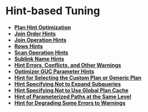 # Hint-based Tuning<a name="EN-US_TOPIC_0245374566"></a>

-   **[Plan Hint Optimization](plan-hint-optimization.md)**  
-   **[Join Order Hints](join-order-hints.md)**  
-   **[Join Operation Hints](join-operation-hints.md)**  
-   **[Rows Hints](rows-hints.md)**  
-   **[Scan Operation Hints](scan-operation-hints.md)**  
-   **[Sublink Name Hints](sublink-name-hints.md)**  
-   **[Hint Errors, Conflicts, and Other Warnings](hint-errors-conflicts-and-other-warnings.md)**  
-   **[Optimizer GUC Parameter Hints](optimizer-guc-parameter-hints.md)**  
-   **[Hint for Selecting the Custom Plan or Generic Plan](hint-for-selecting-the-custom-plan-or-generic-plan.md)**  
-   **[Hint Specifying Not to Expand Subqueries](hint-specifying-not-to-expand-subqueries.md)**  
-   **[Hint Specifying Not to Use Global Plan Cache](hint-specifying-not-to-use-global-plan-cache.md)**  
-   **[Hint of Parameterized Paths at the Same Level](hint-of-parameterized-paths-at-the-same-level.md)**
-   **[Hint for Degrading Some Errors to Warnings](hint-for-degrading-some-errors-to-warnings.md)** 
